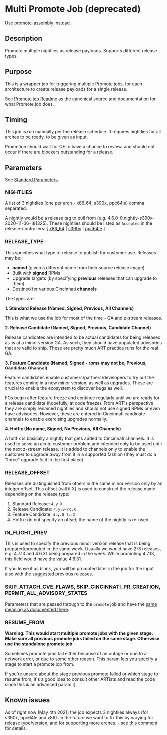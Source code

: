 # Multi Promote Job (deprecated)

Use [promote-assembly](https://saml.buildvm.openshift.eng.bos.redhat.com:8888/job/aos-cd-builds/job/build%252Fpromote-assembly/) instead.


## Description

Promote multiple nightlies as release payloads. Supports different release types.

## Purpose

This is a wrapper job for triggering multiple Promote jobs, for each architecture
to create release payloads for a single release. 

See [Promote job Readme](../promote/README.md) as the canonical source and documentation
for what Promote job does.

## Timing

This job is run manually per the release schedule. It requires nightlies for
all arches to be ready, to be given as input. 

Promotion should wait for QE to have a chance to review, and should not occur
if there are blockers outstanding for a release.

## Parameters

See [Standard Parameters](/jobs/README.md#standard-parameters).


### NIGHTLIES

A list of 3 nightlies (one per arch - x86_64, s390x, ppc64le) comma separated.

A nightly would be a release tag to pull from (e.g. 4.6.0-0.nightly-s390x-2020-11-06-181325).
These nightlies should be listed as `Accepted` in the release-controllers: \[
  [x86\_64](https://amd64.ocp.releases.ci.openshift.org/) |
  [s390x](https://s390x.ocp.releases.ci.openshift.org/) |
  [ppc64le](https://ppc64le.ocp.releases.ci.openshift.org/)
  \]

### RELEASE\_TYPE

This specifies what type of release to publish for customer use. Releases may be:

* **named** (given a different name from their source release image)
* Built with **signed** RPMs
* Upgrade targets (by specifying **previous** releases that can upgrade to them)
* Destined for various Cincinnati **channels**

The types are:

**1. Standard Release (Named, Signed, Previous, All Channels)**

This is what we use the job for most of the time - GA and z-stream releases.

**2. Release Candidate (Named, Signed, Previous, Candidate Channel)**

Release candidates are intended to be actual candidates for being released
as-is at a minor version GA. As such, they should have populated advisories
that are valid to ship. These are pretty much ART practice runs for the real
GA.

**3. Feature Candidate (Named, Signed - rpms may not be, Previous, Candidate Channel)**

Feature candidates enable customers/partners/developers to try out the features
coming in a new minor version, as well as upgrades. These are crucial to enable
the ecosystem to discover bugs as well.

FCs begin after feature freeze and continue regularly until we are ready for a
release candidate (hopefully, at code freeze). From ART's perspective they are
simply renamed nightlies and should not use signed RPMs or even have
advisories. However, these are entered in Cincinnati candidate channels to
enable exercising upgrades normally.

**4. Hotfix (No name, Signed, No Previous, All Channels)**

A hotfix is basically a nightly that gets added to Cincinnati channels. It is
used to solve an acute customer problem and intended only to be used until the
next z-stream release. It is added to channels only to enable the customer to
upgrade *away* from it in a supported fashion (they must do a "force" ugprade
*to* it in the first place).

### RELEASE\_OFFSET

Releases are distinguished from others in the same minor version only by an integer offset.
This offset (call it X) is used to construct the release name depending on the release type:

1. Standard Release: `4.y.X`
2. Release Candidate: `4.y.0-rc.X`
3. Feature Candidate: `4.y.0-fc.X`
4. Hotfix: do not specify an offset; the name of the nightly is re-used.

### IN\_FLIGHT\_PREV

This is used to specify the previous minor version release that is being prepared/promoted
in the same week. Usually we would have 2-3 releases, e.g. 4.7.13 and 4.6.31 being prepared
in the week. While promoting 4.7.13, this field would have the value 4.6.31.

If you leave it as blank, you will be prompted later in the job for the input also with the 
suggested previous releases.

### SKIP\_ATTACH\_CVE\_FLAWS, SKIP\_CINCINNATI\_PR\_CREATION, PERMIT\_ALL\_ADVISORY\_STATES

Parameters that are passed through to the `promote` job and have the
[same meaning as documented there](../promote/README.md).

### RESUME\_FROM

**Warning: This would start multiple promote jobs with the given stage. Make sure all previous promote jobs failed on the same stage. Otherwise use the standalone promote job**

Sometimes promote jobs fail either because of an outage or due to a network error,
or due to some other reason. This param lets you specify a stage to start a promote
job from.

If you're unsure about the stage previous promote failed or which stage to resume from, 
it's a good idea to consult other ARTists and read the code since this is an 
advanced param :)

## Known issues
As of right now (May 4th 2021) the job expects 3 nightlies always (for s390x, ppc64le and x86). In the future we want to fix this by varying for release type/version, and for supporting more arches. - [see this comment](https://github.com/openshift/aos-cd-jobs/pull/2606#discussion_r625391662) for details.
